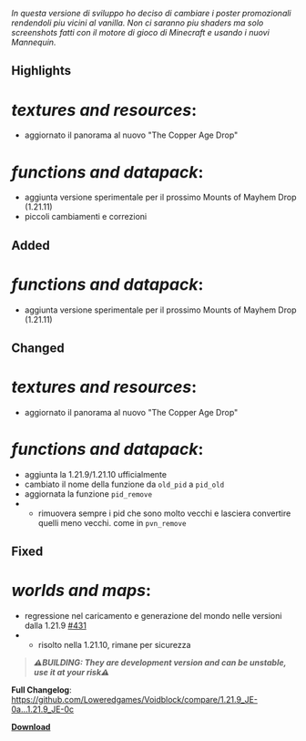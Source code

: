 _In questa versione di sviluppo ho deciso di cambiare i poster promozionali rendendoli piu vicini al vanilla. Non ci saranno piu shaders ma solo screenshots fatti con il motore di gioco di Minecraft e usando i nuovi Mannequin._

## Highlights

# _textures and resources_:

- aggiornato il panorama al nuovo "The Copper Age Drop"

# _functions and datapack_:

- aggiunta versione sperimentale per il prossimo Mounts of Mayhem Drop (1.21.11)
- piccoli cambiamenti e correzioni

## Added

# _functions and datapack_:
- aggiunta versione sperimentale per il prossimo Mounts of Mayhem Drop (1.21.11)

## Changed

# _textures and resources_:

- aggiornato il panorama al nuovo "The Copper Age Drop"

# _functions and datapack_:

- aggiunta la 1.21.9/1.21.10 ufficialmente
- cambiato il nome della funzione da ```old_pid``` a ```pid_old```
- aggiornata la funzione ```pid_remove```
- - rimuovera sempre i pid che sono molto vecchi e lasciera convertire quelli meno vecchi. come in ```pvn_remove```

## Fixed

# _worlds and maps_:

- regressione nel caricamento e generazione del mondo nelle versioni dalla 1.21.9 [#431](https://github.com/Loweredgames/Voidblock/issues/431)
- - risolto nella 1.21.10, rimane per sicurezza

> _**⚠️BUILDING: They are development version and can be unstable, use it at your risk⚠️**_

**Full Changelog**: https://github.com/Loweredgames/Voidblock/compare/1.21.9_JE-0a...1.21.9_JE-0c

[**Download**](https://github.com/Loweredgames/Voidblock/releases/tag/1.21.9_JE-0c)